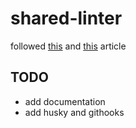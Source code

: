 # shared-linter

followed [this](https://georgespake.com/blog/eslint/) and [this](https://github.com/prettier/eslint-config-prettier) article


## TODO

 * add documentation
 * add husky and githooks
 
